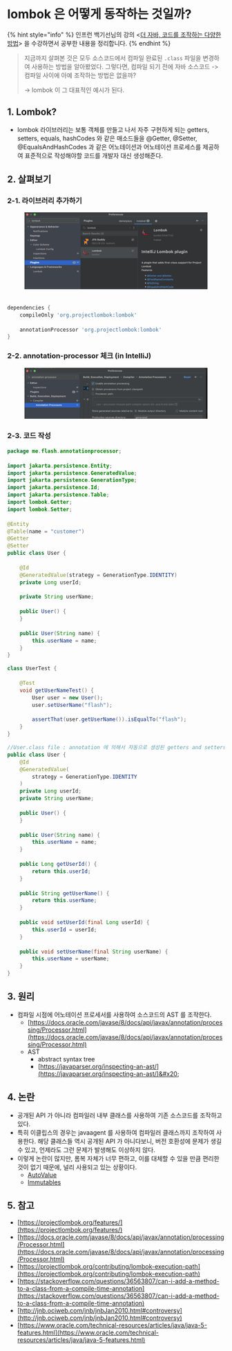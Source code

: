 # lombok 은 어떻게 동작하는 것일까?

{% hint style="info" %}
인프런 백기선님의 강의 <[더 자바, 코드를 조작하는 다양한 방법](https://www.inflearn.com/course/the-java-code-manipulation/dashboard)> 을 수강하면서 공부한 내용을 정리합니다.&#x20;
{% endhint %}

> 지금까지 살펴본 것은 모두 소스코드에서 컴파일 완료된 `.class` 파일을 변경하여 사용하는 방법을 알아봤었다. 그렇다면, 컴파일 되기 전에 자바 소스코드 -> 컴파일 사이에 아예 조작하는 방법은 없을까?&#x20;
>
> \-> lombok 이 그 대표적인 예시가 된다.&#x20;



## 1. Lombok?&#x20;

* lombok 라이브러리는 보통 객체를 만들고 나서 자주 구현하게 되는 getters, setters, equals, hashCodes 와 같은 매소드들을 @Getter, @Setter, @EqualsAndHashCodes 과 같은 어노테이션과 어노테이션 프로세스를 제공하여 표준적으로 작성해야할 코드를 개발자 대신 생성해준다.&#x20;

## 2. 살펴보기&#x20;

### 2-1. 라이브러리 추가하기&#x20;

<figure><img src="../../.gitbook/assets/image (2).png" alt=""><figcaption></figcaption></figure>

```gradle

dependencies {
    compileOnly 'org.projectlombok:lombok'

    annotationProcessor 'org.projectlombok:lombok'
}
```

### 2-2. annotation-processor 체크 (in IntelliJ)&#x20;

<figure><img src="../../.gitbook/assets/image (18).png" alt=""><figcaption></figcaption></figure>

### 2-3. 코드 작성

```java
package me.flash.annotationprocessor;

import jakarta.persistence.Entity;
import jakarta.persistence.GeneratedValue;
import jakarta.persistence.GenerationType;
import jakarta.persistence.Id;
import jakarta.persistence.Table;
import lombok.Getter;
import lombok.Setter;

@Entity
@Table(name = "customer")
@Getter
@Setter
public class User {

    @Id
    @GeneratedValue(strategy = GenerationType.IDENTITY)
    private Long userId;

    private String userName;

    public User() {
    }

    public User(String name) {
        this.userName = name;
    }
}
```

```java
class UserTest {

    @Test
    void getUserNameTest() {
        User user = new User();
        user.setUserName("flash");

        assertThat(user.getUserName()).isEqualTo("flash");
    }
}
```

```java
//User.class file : annotation 에 의해서 자동으로 생성된 getters and setters 
public class User {
    @Id
    @GeneratedValue(
        strategy = GenerationType.IDENTITY
    )
    private Long userId;
    private String userName;

    public User() {
    }

    public User(String name) {
        this.userName = name;
    }

    public Long getUserId() {
        return this.userId;
    }

    public String getUserName() {
        return this.userName;
    }

    public void setUserId(final Long userId) {
        this.userId = userId;
    }

    public void setUserName(final String userName) {
        this.userName = userName;
    }
}
```



## 3. 원리&#x20;

* 컴파일 시점에 어노테이션 프로세서를 사용하여 소스코드의 AST 를 조작한다.&#x20;
  * [https://docs.oracle.com/javase/8/docs/api/javax/annotation/processing/Processor.html](https://docs.oracle.com/javase/8/docs/api/javax/annotation/processing/Processor.html)
  * AST
    * abstract syntax tree&#x20;
    * [https://javaparser.org/inspecting-an-ast/](https://javaparser.org/inspecting-an-ast/)&#x20;



## 4. 논란&#x20;

* 공개된 API 가 아니라 컴파일러 내부 클래스를 사용하여 기존 소스코드를 조작하고 있다.&#x20;
* 특히 이클립스의 경우는 javaagent 를 사용하여 컴파일러 클래스까지 조작하여 사용한다. 해당 클래스들 역시 공개된 API 가 아니다보니, 버전 호환성에 문제가 생길 수 있고, 언제라도 그런 문제가 발생해도 이상하지 않다.&#x20;
* 이렇게 논란이 많지만, 롬복 자체가 너무 편하고, 이를 대체할 수 있을 만큼 편리한 것이 없기 때문에, 널리 사용되고 있는 상황이다.&#x20;
  * [AutoValue](https://github.com/google/auto/blob/main/value/userguide/index.md)
  * [Immutables](https://immutables.github.io)&#x20;



## 5. 참고&#x20;

* [https://projectlombok.org/features/](https://projectlombok.org/features/)
* [https://docs.oracle.com/javase/8/docs/api/javax/annotation/processing/Processor.html](https://docs.oracle.com/javase/8/docs/api/javax/annotation/processing/Processor.html)
* [https://projectlombok.org/contributing/lombok-execution-path](https://projectlombok.org/contributing/lombok-execution-path)
* [https://stackoverflow.com/questions/36563807/can-i-add-a-method-to-a-class-from-a-compile-time-annotation](https://stackoverflow.com/questions/36563807/can-i-add-a-method-to-a-class-from-a-compile-time-annotation)
* [http://jnb.ociweb.com/jnb/jnbJan2010.html#controversy](http://jnb.ociweb.com/jnb/jnbJan2010.html#controversy)
* [https://www.oracle.com/technical-resources/articles/java/java-5-features.html](https://www.oracle.com/technical-resources/articles/java/java-5-features.html)
